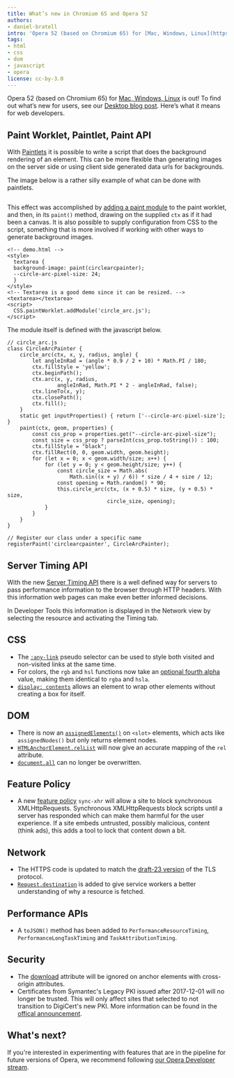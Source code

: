```yaml
---
title: What’s new in Chromium 65 and Opera 52
authors:
- daniel-bratell
intro: 'Opera 52 (based on Chromium 65) for [Mac, Windows, Linux](https://www.opera.com/computer) is out! To find out what’s new for users, see our [Desktop blog post](https://blogs.opera.com/desktop/2018/03/opera-52-offers-faster-ad-blocking-and-cool-new-animations/). Here’s what it means for web developers.'
tags:
- html
- css
- dom
- javascript
- opera
license: cc-by-3.0
---
```


Opera 52 (based on Chromium 65) for [Mac, Windows, Linux](https://www.opera.com/computer) is out! To
find out what’s new for users, see our [Desktop blog post](https://blogs.opera.com/desktop/2018/03/opera-52-offers-faster-ad-blocking-and-cool-new-animations/).
Here’s what it means for web developers.

## Paint Worklet, Paintlet, Paint API

With
[Paintlets](https://developers.google.com/web/updates/2018/01/paintapi)
it is possible to write a script that does the background rendering of
an element. This can be more flexible than generating images on the
server side or using client side generated data urls for backgrounds.

The image below is a rather silly example of what can be done with paintlets.

<img elem="media" src="{{ page.id }}/o52-paintlet.png" width="" alt="">

This effect was accomplished by [adding a paint
module](https://developer.mozilla.org/en-US/docs/Web/API/Worklet/addModule)
to the paint worklet, and then, in its `paint()` method, drawing on the
supplied `ctx` as if it had been a canvas. It is also possible to supply
configuration from CSS to the script, something that is more involved
if working with other ways to generate background images.

    <!-- demo.html -->
    <style>
      textarea {
      background-image: paint(circlearcpainter);
      --circle-arc-pixel-size: 24;
      }
    </style>
    <!-- Textarea is a good demo since it can be resized. -->
    <textarea></textarea>
    <script>
      CSS.paintWorklet.addModule('circle_arc.js');
    </script>

The module itself is defined with the javascript below.

    // circle_arc.js
    class CircleArcPainter {
        circle_arc(ctx, x, y, radius, angle) {
            let angleInRad = (angle * 0.9 / 2 + 10) * Math.PI / 180;
            ctx.fillStyle = 'yellow';
            ctx.beginPath();
            ctx.arc(x, y, radius,
                    angleInRad, Math.PI * 2 - angleInRad, false);
            ctx.lineTo(x, y);
            ctx.closePath();
            ctx.fill();
        }
        static get inputProperties() { return ['--circle-arc-pixel-size']; }
        paint(ctx, geom, properties) {
            const css_prop = properties.get("--circle-arc-pixel-size");
            const size = css_prop ? parseInt(css_prop.toString()) : 100;
            ctx.fillStyle = "black";
            ctx.fillRect(0, 0, geom.width, geom.height);
            for (let x = 0; x < geom.width/size; x++) {
                for (let y = 0; y < geom.height/size; y++) {
                    const circle_size = Math.abs(
                        Math.sin((x + y) / 6)) * size / 4 + size / 12;
                    const opening = Math.random() * 90;
                    this.circle_arc(ctx, (x + 0.5) * size, (y + 0.5) * size,
                                    circle_size, opening);
                }
            }
        }
    }

    // Register our class under a specific name
    registerPaint('circlearcpainter', CircleArcPainter);


## Server Timing API

With the new [Server Timing API](https://w3c.github.io/server-timing/)
there is a well defined way for servers to pass performance
information to the browser through HTTP headers. With this information
web pages can make even better informed decisions.

In Developer Tools this information is displayed in the Network view
by selecting the resource and activating the Timing tab.

## CSS
* The
  [`:any-link`](https://developer.mozilla.org/en-US/docs/Web/CSS/:any-link)
  pseudo selector can be used to style both visited and non-visited
  links at the same time.
* For colors, the `rgb` and `hsl` functions now take an [optional
  fourth alpha](https://drafts.csswg.org/css-color/#rgb-functions)
  value, making them identical to `rgba` and `hsla`.
* [`display:
  contents`](https://drafts.csswg.org/css-display/#box-generation)
  allows an element to wrap other elements without creating a box for
  itself.

## DOM
* There is now an
  [`assignedElements()`](https://html.spec.whatwg.org/#dom-slot-assignedelements)
  on `<slot>` elements, which acts
  like `assignedNodes()` but only returns element nodes.
* [`HTMLAnchorElement.relList`](https://html.spec.whatwg.org/#dom-link-rellist)
  will now give an accurate mapping of the `rel` attribute.
* [`document.all`](https://html.spec.whatwg.org/#htmlallcollection)
  can no longer be overwritten.

## Feature Policy
* A new [feature policy](https://wicg.github.io/feature-policy/)
  `sync-xhr` will allow a site to block synchronous
  XMLHttpRequests. Synchronous XMLHttpRequests block scripts until a
  server has responded which can make them harmful for the user
  experience. If a site embeds untrusted, possibly malicious, content
  (think ads), this adds a tool to lock that content down a bit.

## Network
* The HTTPS code is updated to match the [draft-23
  version](https://tools.ietf.org/html/draft-ietf-tls-tls13-23) of the
  TLS protocol.
* [`Request.destination`](https://fetch.spec.whatwg.org/#concept-request-destination)
  is added to give service workers a better understanding of why a
  resource is fetched.

## Performance APIs
* A `toJSON()` method has been added to `PerformanceResourceTiming`,
  `PerformanceLongTaskTiming` and `TaskAttributionTiming`.

## Security
* The [download](https://html.spec.whatwg.org/#attr-hyperlink-download)
  attribute will be ignored on anchor elements with
  cross-origin attributes.
* Certificates from Symantec's Legacy PKI issued after 2017-12-01 will
  no longer be trusted. This will only affect sites that
  selected to not transition to DigiCert's new PKI. More information
  can be found in the [offical
  announcement](https://security.googleblog.com/2017/09/chromes-plan-to-distrust-symantec.html).


## What's next?

If you're interested in experimenting with features that are in the
pipeline for future versions of Opera, we recommend following [our
Opera Developer stream](https://www.opera.com/developer).
